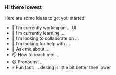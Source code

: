### Hi there lowest

Here are some ideas to get you started:

- 🔭 I’m currently working on ... UI 
- 🌱 I’m currently learning ...
- 👯 I’m looking to collaborate on ...
- 🤔 I’m looking for help with ...
- 💬 Ask me about ...
- 📫 How to reach me: ...
- 😄 Pronouns: ...
- ⚡ Fun fact: ... desing is little bit better then lower


